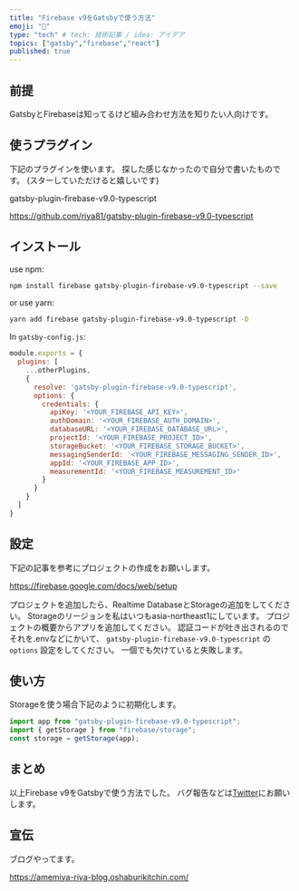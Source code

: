 ```yaml
---
title: "Firebase v9をGatsbyで使う方法"
emoji: "🔨"
type: "tech" # tech: 技術記事 / idea: アイデア
topics: ["gatsby","firebase","react"]
published: true
---
```


## 前提

GatsbyとFirebaseは知ってるけど組み合わせ方法を知りたい人向けです。

## 使うプラグイン

下記のプラグインを使います。
探した感じなかったので自分で書いたものです。
(スターしていただけると嬉しいです)

gatsby-plugin-firebase-v9.0-typescript

https://github.com/riya81/gatsby-plugin-firebase-v9.0-typescript

## インストール

use npm:

```bash
npm install firebase gatsby-plugin-firebase-v9.0-typescript --save
```

or use yarn:

```bash
yarn add firebase gatsby-plugin-firebase-v9.0-typescript -D
```

In `gatsby-config.js`:

```javascript
module.exports = {
  plugins: [
    ...otherPlugins,
    {
      resolve: 'gatsby-plugin-firebase-v9.0-typescript',
      options: {
        credentials: {
          apiKey: '<YOUR_FIREBASE_API_KEY>',
          authDomain: '<YOUR_FIREBASE_AUTH_DOMAIN>',
          databaseURL: '<YOUR_FIREBASE_DATABASE_URL>',
          projectId: '<YOUR_FIREBASE_PROJECT_ID>',
          storageBucket: '<YOUR_FIREBASE_STORAGE_BUCKET>',
          messagingSenderId: '<YOUR_FIREBASE_MESSAGING_SENDER_ID>',
          appId: '<YOUR_FIREBASE_APP_ID>',
          measurementId: '<YOUR_FIREBASE_MEASUREMENT_ID>'
        }
      }
    }
  ]
}
```

## 設定

下記の記事を参考にプロジェクトの作成をお願いします。

https://firebase.google.com/docs/web/setup

プロジェクトを追加したら、Realtime DatabaseとStorageの追加をしてください。
Storageのリージョンを私はいつもasia-northeast1にしています。
プロジェクトの概要からアプリを追加してください。
認証コードが吐き出されるのでそれを.envなどにかいて、 `gatsby-plugin-firebase-v9.0-typescript` の `options` 設定をしてください。
一個でも欠けていると失敗します。

## 使い方

Storageを使う場合下記のように初期化します。

```javascript
import app from "gatsby-plugin-firebase-v9.0-typescript";
import { getStorage } from "firebase/storage";
const storage = getStorage(app);
```

## まとめ

以上Firebase v9をGatsbyで使う方法でした。
バグ報告などは[Twitter](https://twitter.com/Riya31377928)にお願いします。

## 宣伝

ブログやってます。

https://amemiya-riya-blog.oshaburikitchin.com/
